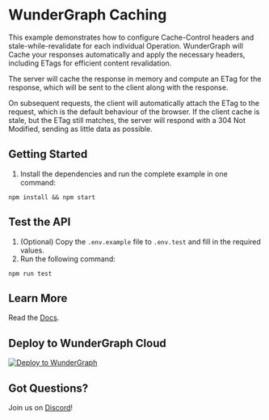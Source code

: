 # WunderGraph Caching

This example demonstrates how to configure Cache-Control headers and stale-while-revalidate for each individual Operation. WunderGraph will Cache your responses automatically and apply the necessary headers, including ETags for efficient content revalidation.

The server will cache the response in memory and compute an ETag for the response, which will be sent to the client along with the response.

On subsequent requests, the client will automatically attach the ETag to the request, which is the default behaviour of the browser. If the client cache is stale, but the ETag still matches, the server will respond with a 304 Not Modified, sending as little data as possible.

## Getting Started

1. Install the dependencies and run the complete example in one command:

```shell
npm install && npm start
```

## Test the API

1. (Optional) Copy the `.env.example` file to `.env.test` and fill in the required values.
2. Run the following command:

```shell
npm run test
```

## Learn More

Read the [Docs](https://wundergraph.com/docs).

## Deploy to WunderGraph Cloud

[![Deploy to WunderGraph](https://wundergraph.com/button)](https://cloud.wundergraph.com/new/clone?templateName=caching)

## Got Questions?

Join us on [Discord](https://wundergraph.com/discord)!
